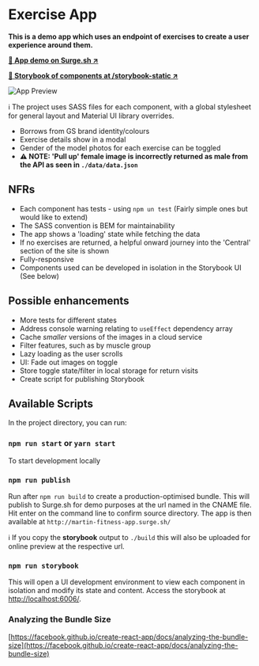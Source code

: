 # Exercise App

__This is a demo app which uses an endpoint of exercises to create a user experience around them.__

**[🚀 App demo on Surge.sh  ↗️ ](https://martin-fitness-app.surge.sh)**

**[🚀 Storybook of components at /storybook-static ↗️  ](https://martin-fitness-app.surge.sh/storybook-static)**

![App Preview](https://github.com/MartinDM/exercises/blob/main/preview-1.png?raw=true "App preview")

ℹ The project uses SASS files for each component, with a global stylesheet for general layout and Material UI library overrides.

- Borrows from GS brand identity/colours
- Exercise details show in a modal
- Gender of the model photos for each exercise can be toggled
- **⚠ NOTE: 'Pull up' female image is incorrectly returned as male from the API as seen in `./data/data.json`**

## NFRs
- Each component has tests - using `npm un test` (Fairly simple ones but would like to extend)
- The SASS convention is BEM for maintainability
- The app shows a 'loading' state while fetching the data
- If no exercises are returned, a helpful onward journey into the 'Central' section of the site is shown
- Fully-responsive
- Components used can be developed in isolation in the Storybook UI (See below)

## Possible enhancements
- More tests for different states
- Address console warning relating to `useEffect` dependency array 
- Cache *smaller* versions of the images in a cloud service
- Filter features, such as by muscle group
- Lazy loading as the user scrolls
- UI: Fade out images on toggle
- Store toggle state/filter in local storage for return visits
- Create script for publishing Storybook
## Available Scripts
In the project directory, you can run:
### `npm run start` or `yarn start`
To start development locally
### `npm run publish`
Run after `npm run build` to create a production-optimised bundle.
This will publish to Surge.sh for demo purposes at the url named in the CNAME file. Hit enter on the command line to confirm source directory.
The app is then available at `http://martin-fitness-app.surge.sh/`

ℹ If you copy the **storybook** output to `./build` this will also be uploaded for online preview at the respective url.

### `npm run storybook`
This will open a UI development environment to view each component in isolation and modify its state and content.
Access the storybook at [http://localhost:6006/](http://localhost:6006/).

### Analyzing the Bundle Size
[https://facebook.github.io/create-react-app/docs/analyzing-the-bundle-size](https://facebook.github.io/create-react-app/docs/analyzing-the-bundle-size)